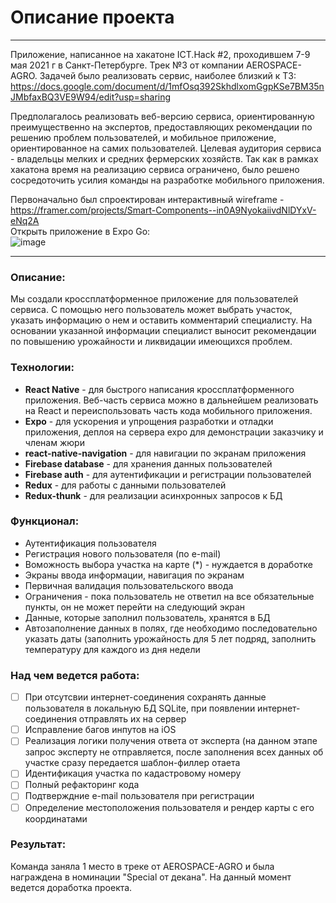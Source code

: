 # Описание проекта
---
Приложение, написанное на хакатоне ICT.Hack #2, проходившем 7-9 мая 2021 г в Санкт-Петербурге. 
Трек №3 от компании AEROSPACE-AGRO. Задачей было реализовать сервис, наиболее близкий к ТЗ:
https://docs.google.com/document/d/1mfOsq392SkhdlxomGgpKSe7BM35nJMbfaxBQ3VE9W94/edit?usp=sharing
<br/>

Предполагалось реализовать веб-версию сервиса, ориентированную преимущественно на экспертов, предоставляющих рекомендации по решению проблем пользователей, и мобильное приложение, ориентированное на самих пользователей. Целевая аудитория сервиса - владельцы мелких и средних фермерских хозяйств.
Так как в рамках хакатона время на реализацию сервиса ограничено, было решено сосредоточить усилия команды на разработке мобильного приложения.

Первоначально был спроектирован интерактивный wireframe - https://framer.com/projects/Smart-Components--in0A9NyokaiivdNlDYxV-eNq2A
<br/>
Открыть приложение в Expo Go: 
<br/>
![image](https://user-images.githubusercontent.com/58665351/118524569-f622c680-b746-11eb-99b9-74d7e366ac3f.png)

---
### Описание:

Мы создали кроссплатформенное приложение для пользователей сервиса. С помощью него пользователь может выбрать участок, указать информацию о нем и оставить комментарий специалисту. На основании указанной информации специалист выносит рекомендации по повышению урожайности и ликвидации имеющихся проблем.

### Технологии:

- **React Native**  - для быстрого написания кроссплатформенного приложения. Веб-часть сервиса можно в дальнейшем реализовать на React и переиспользовать часть кода мобильного приложения.
- **Expo** - для ускорения и упрощения разработки и отладки приложения, деплоя на сервера expo для демонстрации заказчику и членам жюри
- **react-native-navigation** - для навигации по экранам приложения
- **Firebase database** - для хранения данных пользователей
- **Firebase auth** - для аутентификации и регистрации пользователей 
- **Redux** - для работы с данными пользователей
- **Redux-thunk** - для реализации асинхронных запросов к БД

### Функционал:

- Аутентификация пользователя
- Регистрация нового пользователя (по e-mail)
- Воможность выбора участка на карте (*) - нуждается в доработке
- Экраны ввода информации, навигация по экранам 
- Первичная валидация пользовательского ввода
- Ограничения - пока пользователь не ответил на все обязательные пункты, он не может перейти на следующий экран
- Данные, которые заполнил пользователь, хранятся в БД
- Автозаполнение данных в полях, где необходимо последовательно указать даты (заполнить урожайность для 5 лет подряд, заполнить температуру для каждого из дня недели

### Над чем ведется работа:

- [ ] При отсутсвии интернет-соединения сохранять данные пользователя в локальную БД SQLite, при появлении интернет-соединения отправлять их на сервер
- [ ] Исправление багов инпутов на iOS
- [ ] Реализация логики получения ответа от эксперта (на данном этапе запрос эксперту не отправляется, после заполнения всех данных об участке сразу передается шаблон-филлер отаета
- [ ] Идентификация участка по кадастровому номеру
- [ ] Полный рефакторинг кода
- [ ] Подтверждние e-mail пользователя при регистрации
- [ ] Определение местоположения пользователя и рендер карты с его координатами

### Результат:

Команда заняла 1 место в треке от AEROSPACE-AGRO и была награждена в номинации "Special от декана". 
На данный момент ведется доработка проекта.

